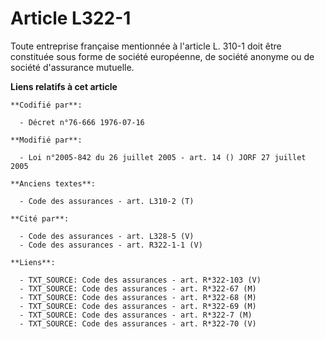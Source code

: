 # Article L322-1

Toute entreprise française mentionnée à l'article L. 310-1 doit être constituée sous forme de société européenne, de société
anonyme ou de société d'assurance mutuelle.

**Liens relatifs à cet article**

	**Codifié par**:

	  - Décret n°76-666 1976-07-16

	**Modifié par**:

	  - Loi n°2005-842 du 26 juillet 2005 - art. 14 () JORF 27 juillet 2005

	**Anciens textes**:

	  - Code des assurances - art. L310-2 (T)

	**Cité par**:

	  - Code des assurances - art. L328-5 (V)
	  - Code des assurances - art. R322-1-1 (V)

	**Liens**:

	  - TXT_SOURCE: Code des assurances - art. R*322-103 (V)
	  - TXT_SOURCE: Code des assurances - art. R*322-67 (M)
	  - TXT_SOURCE: Code des assurances - art. R*322-68 (M)
	  - TXT_SOURCE: Code des assurances - art. R*322-69 (M)
	  - TXT_SOURCE: Code des assurances - art. R*322-7 (M)
	  - TXT_SOURCE: Code des assurances - art. R*322-70 (V)

